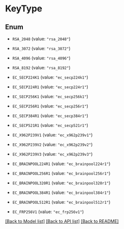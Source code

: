 # KeyType

## Enum


* `RSA_2048` (value: `"rsa_2048"`)

* `RSA_3072` (value: `"rsa_3072"`)

* `RSA_4096` (value: `"rsa_4096"`)

* `RSA_8192` (value: `"rsa_8192"`)

* `EC_SECP224K1` (value: `"ec_secp224k1"`)

* `EC_SECP224R1` (value: `"ec_secp224r1"`)

* `EC_SECP256K1` (value: `"ec_secp256k1"`)

* `EC_SECP256R1` (value: `"ec_secp256r1"`)

* `EC_SECP384R1` (value: `"ec_secp384r1"`)

* `EC_SECP521R1` (value: `"ec_secp521r1"`)

* `EC_X962P239V1` (value: `"ec_x962p239v1"`)

* `EC_X962P239V2` (value: `"ec_x962p239v2"`)

* `EC_X962P239V3` (value: `"ec_x962p239v3"`)

* `EC_BRAINPOOL224R1` (value: `"ec_brainpool224r1"`)

* `EC_BRAINPOOL256R1` (value: `"ec_brainpool256r1"`)

* `EC_BRAINPOOL320R1` (value: `"ec_brainpool320r1"`)

* `EC_BRAINPOOL384R1` (value: `"ec_brainpool384r1"`)

* `EC_BRAINPOOL512R1` (value: `"ec_brainpool512r1"`)

* `EC_FRP256V1` (value: `"ec_frp256v1"`)


[[Back to Model list]](../README.md#documentation-for-models) [[Back to API list]](../README.md#documentation-for-api-endpoints) [[Back to README]](../README.md)


